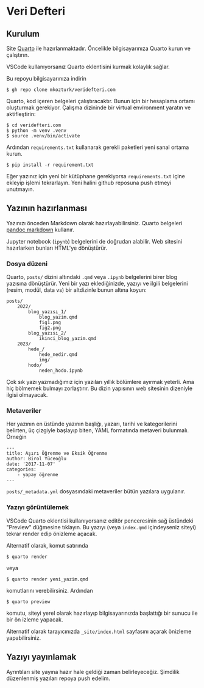 # Veri Defteri

## Kurulum
Site [Quarto](https://quarto.org/docs/get-started/) ile hazırlanmaktadır. Öncelikle bilgisayarınıza Quarto kurun ve çalıştırın.

VSCode kullanıyorsanız Quarto eklentisini kurmak kolaylık sağlar.

Bu repoyu bilgisayarınıza indirin

    $ gh repo clone mkozturk/veridefteri.com

Quarto, kod içeren belgeleri çalıştıracaktır. Bunun için bir hesaplama ortamı oluşturmak gerekiyor. Çalışma dizininde bir virtual environment yaratın ve aktifleştirin:

    $ cd veridefteri.com
    $ python -m venv .venv
    $ source .venv/bin/activate

Ardından `requirements.txt` kullanarak gerekli paketleri yeni sanal ortama kurun.

    $ pip install -r requirement.txt

Eğer yazınız için yeni bir kütüphane gerekiyorsa `requirements.txt` içine ekleyip işlemi tekrarlayın. Yeni halini github reposuna push etmeyi unutmayın.

## Yazının hazırlanması

Yazınızı önceden Markdown olarak hazırlayabilirsiniz. Quarto belgeleri [pandoc markdown](https://quarto.org/docs/authoring/markdown-basics.html) kullanır.

Jupyter notebook (`ipynb`) belgelerini de doğrudan alabilir. Web sitesini hazırlarken bunları HTML'ye dönüştürür.

### Dosya düzeni

Quarto, `posts/` dizini altındaki `.qmd` veya `.ipynb` belgelerini birer blog yazısına dönüştürür. Yeni bir yazı eklediğinizde, yazıyı ve ilgili belgelerini (resim, modül, data vs) bir altdizinle bunun altına koyun:

    posts/
        2022/
            blog_yazısı_1/
                blog_yazim.qmd
                fig1.png
                fig2.png
            blog_yazısı_2/
                ikinci_blog_yazim.qmd
        2023/
            hede_/
                hede_nedir.qmd
                img/
            hodo/
                neden_hodo.ipynb

Çok sık yazı yazmadığımız için yazıları yıllık bölümlere ayırmak yeterli. Ama hiç bölmemek bulmayı zorlaştırır. Bu dizin yapısının web sitesinin dizeniyle ilgisi olmayacak.

### Metaveriler
Her yazının en üstünde yazının başlığı, yazarı, tarihi ve kategorilerini belirten, üç çizgiyle başlayıp biten, YAML formatında metaveri bulunmalı. Örneğin

    ---
    title: Aşırı Öğrenme ve Eksik Öğrenme
    author: Birol Yüceoğlu
    date: '2017-11-07'
    categories:
        - yapay öğrenme
    ---

`posts/_metadata.yml` dosyasındaki metaveriler bütün yazılara uygulanır.

### Yazıyı görüntülemek

VSCode Quarto eklentisi kullanıyorsanız editör penceresinin sağ üstündeki "Preview" düğmesine tıklayın. Bu yazıyı (veya `index.qmd` içindeyseniz siteyi) tekrar render edip önizleme açacak.

Alternatif olarak, komut satırında

    $ quarto render

veya 

    $ quarto render yeni_yazim.qmd

komutlarını verebilirsiniz. Ardından 

    $ quarto preview

komutu, siteyi yerel olarak hazırlayıp bilgisayarınızda başlattığı bir sunucu ile bir ön izleme yapacak.

Alternatif olarak tarayıcınızda `_site/index.html` sayfasını açarak önizleme yapabilirsiniz.

## Yazıyı yayınlamak

Ayrıntıları site yayına hazır hale geldiği zaman belirleyeceğiz. Şimdilik düzenlenmiş yazıları repoya push edelim.